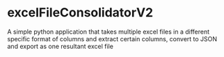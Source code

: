 # excelFileConsolidatorV2
A simple python application that takes multiple excel files in a different specific format of columns and extract certain columns, convert to JSON and export as one resultant excel file
